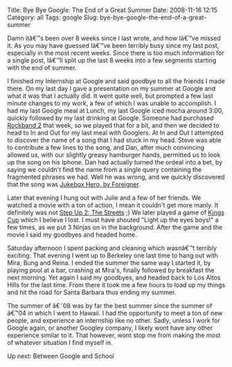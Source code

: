 Title: Bye Bye Google: The End of a Great Summer
Date: 2008-11-16 12:15
Category: all
Tags: google
Slug: bye-bye-google-the-end-of-a-great-summer

Damn itâ€™s been over 8 weeks since I last wrote, and how Iâ€™ve missed
it. As you may have guessed Iâ€™ve been terribly busy since my last
post, especially in the most recent weeks. Since there is too much
information for a single post, Iâ€™ll split up the last 8 weeks into a
few segments starting with the end of summer.

I finished my Internship at Google and said goodbye to all the friends I
made there. On my last day I gave a presentation on my summer at Google
and what it was that I actually did. It went quite well, but prompted a
few last minute changes to my work, a few of which I was unable to
accomplish. I had my last Google meal at Lunch, my last Google iced
mocha around 3:00, quickly followed by my last drinking at Google.
Someone had purchased [Rockband 2][] that week, so we played that for a
bit, and then we decided to head to In and Out for my last meal with
Googlers. At In and Out I attempted to discover the name of a song that
I had stuck in my head. Steve was able to contribute a few lines to the
song, and Dan, after much convincing allowed us, with our slightly
greasy hamburger hands, permitted us to look up the song on his Iphone.
Dan had actually turned the ordeal into a bet, by saying we couldn't
find the name from a single query containing the fragmented phrases we
had. Well he was wrong, and we quickly discovered that the song was
[Jukebox Hero, by Foreigner][].

Later that evening I hung out with Julie and a few of her friends. We
watched a movie with a ton of action, I mean it couldn't get more manly.
It definitely was not [Step Up 2: The Streets][] ;) We later played a
game of [Kings Cup][] which I believe I lost. I must have shouted "Light
up the eyes boys!" a few times, as we put 3 Ninjas on in the background.
After the game and the movie I said my goodbyes and headed home.

Saturday afternoon I spent packing and cleaning which wasnâ€™t terribly
exciting. That evening I went up to Berkeley one last time to hang out
with Mira, Bung and Reina. I ended the summer the same way I started it,
by playing pool at a bar, crashing at Mira's, finally followed by
breakfast the next morning. Yet again I said my goodbyes, and headed
back to Los Altos Hills for the last time. From there it took me a few
hours to load up my things and hit the road for Santa Barbara thus
ending my summer.

The summer of â€˜08 was by far the best summer since the summer of â€™04
in which I went to Hawaii. I had the opportunity to meet a ton of new
people, and experience an internship like no other. Sadly, unless I work
for Google again, or another Googley company, I likely wont have any
other experience similar to it. That however, wont stop me from making
the most of whatever situation I find myself in.

Up next: Between Google and School

  [Rockband 2]: http://en.wikipedia.org/wiki/Rock_Band_2
  [Jukebox Hero, by Foreigner]: http://www.youtube.com/watch?v=Z5_qhnWByA4
  [Step Up 2: The Streets]: http://www.imdb.com/title/tt1023481/
  [Kings Cup]: http://en.wikipedia.org/wiki/Kings_(drinking_game)
